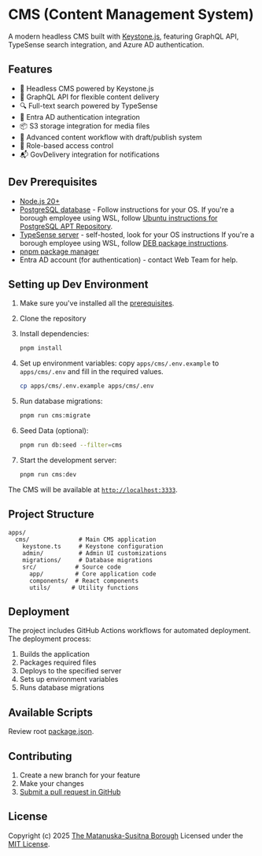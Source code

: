 # CMS (Content Management System)

A modern headless CMS built with [Keystone.js](https://keystonejs.com/), featuring GraphQL API, TypeSense search integration, and Azure AD authentication.

## Features

- 🚀 Headless CMS powered by Keystone.js
- 📱 GraphQL API for flexible content delivery
- 🔍 Full-text search powered by TypeSense
- 🔐 Entra AD authentication integration
- 📦 S3 storage integration for media files
- 🔄 Advanced content workflow with draft/publish system
- 👥 Role-based access control
- 📬 GovDelivery integration for notifications

## Dev Prerequisites

- [Node.js 20+](https://nodejs.org/en/download/)
- [PostgreSQL database](https://www.postgresql.org/download/) - Follow instructions for your OS. If you're a borough employee using WSL, follow [Ubuntu instructions for PostgreSQL APT Repository](https://www.postgresql.org/download/linux/ubuntu/).
- [TypeSense server](https://typesense.org/docs/guide/install-typesense.html#option-2-local-machine-self-hosting) - self-hosted, look for your OS instructions If you're a borough employee using WSL, follow [DEB package instructions](https://typesense.org/docs/guide/install-typesense.html#deb-package-on-ubuntu-debian).
- [pnpm package manager](https://pnpm.io/installation#using-npm)
- Entra AD account (for authentication) - contact Web Team for help.

## Setting up Dev Environment

1. Make sure you've installed all the [prerequisites](#dev-prerequisites).
1. Clone the repository
1. Install dependencies:

   ```bash
   pnpm install
   ```

1. Set up environment variables:
   copy `apps/cms/.env.example` to `apps/cms/.env` and fill in the required values.

   ```bash
   cp apps/cms/.env.example apps/cms/.env
   ```

1. Run database migrations:

   ```bash
   pnpm run cms:migrate
   ```

1. Seed Data (optional):

   ```bash
   pnpm run db:seed --filter=cms
   ```

1. Start the development server:
   ```bash
   pnpm run cms:dev
   ```

The CMS will be available at [`http://localhost:3333`](http://localhost:3333).

## Project Structure

```
apps/
  cms/              # Main CMS application
    keystone.ts     # Keystone configuration
    admin/          # Admin UI customizations
    migrations/     # Database migrations
    src/           # Source code
      app/         # Core application code
      components/  # React components
      utils/      # Utility functions
```

## Deployment

The project includes GitHub Actions workflows for automated deployment. The deployment process:

1. Builds the application
2. Packages required files
3. Deploys to the specified server
4. Sets up environment variables
5. Runs database migrations

## Available Scripts

Review root [package.json](./package.json).

## Contributing

1. Create a new branch for your feature
2. Make your changes
3. [Submit a pull request in GitHub](https://github.com/akmatsu/matanuska-susitna-cms/pulls)

## License

Copyright (c) 2025 [The Matanuska-Susitna Borough](https://matsugov.us) Licensed under the [MIT License](/LICENSE.MD).
